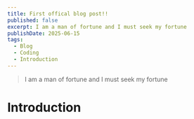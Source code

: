 ```yaml
---
title: First offical blog post!!
published: false
excerpt: I am a man of fortune and I must seek my fortune
publishDate: 2025-06-15
tags:
  - Blog
  - Coding
  - Introduction
---
```

> I am a man of fortune and I must seek my fortune  

# Introduction